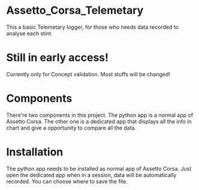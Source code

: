 # Assetto_Corsa_Telemetary
This a basic Telemetary logger, for those who needs data recorded to analyse each stint.

# Still in early access! 
Currently only for Concept validation. Most stuffs will be changed!

# Components
There're two components in this project. The python app is a normal app of Assetto Corsa. The other one is a dedicated app that displays all the info in chart and give a opportunity to compare all the data.

# Installation
The python app needs to be installed as normal app of Assetto Corsa. Just open the dedicated app when in a session, data will be automatically recorded. You can choose where to save the file.
